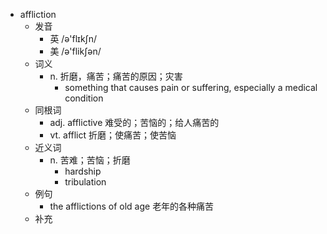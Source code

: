 - affliction
  - 发音
    - 英 /ə'flɪkʃn/
    - 美 /ə'flikʃən/
  - 词义
    - n. 折磨，痛苦；痛苦的原因；灾害
      - something that causes pain or suffering, especially a medical condition
  - 同根词
    - adj. afflictive 难受的；苦恼的；给人痛苦的
    - vt. afflict 折磨；使痛苦；使苦恼
  - 近义词
    - n. 苦难；苦恼；折磨
      - hardship
      - tribulation
  - 例句
    - the afflictions of old age 老年的各种痛苦
  - 补充